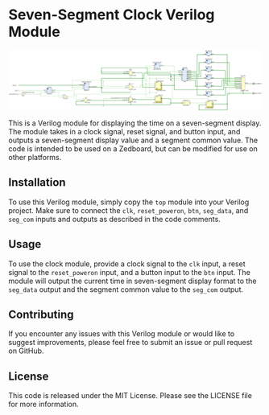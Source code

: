 # Seven-Segment Clock Verilog Module
![schematic](image/schematic.png)

This is a Verilog module for displaying the time on a seven-segment display. The module takes in a clock signal, reset signal, and button input, and outputs a seven-segment display value and a segment common value. The code is intended to be used on a Zedboard, but can be modified for use on other platforms.

## Installation

To use this Verilog module, simply copy the `top` module into your Verilog project. Make sure to connect the `clk`, `reset_poweron`, `btn`, `seg_data`, and `seg_com` inputs and outputs as described in the code comments.

## Usage

To use the clock module, provide a clock signal to the `clk` input, a reset signal to the `reset_poweron` input, and a button input to the `btn` input. The module will output the current time in seven-segment display format to the `seg_data` output and the segment common value to the `seg_com` output.

## Contributing

If you encounter any issues with this Verilog module or would like to suggest improvements, please feel free to submit an issue or pull request on GitHub.

## License

This code is released under the MIT License. Please see the LICENSE file for more information.
